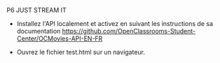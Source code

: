 P6 JUST STREAM IT 

* Installez l'API localement et activez en suivant les instructions de sa documentation https://github.com/OpenClassrooms-Student-Center/OCMovies-API-EN-FR 

* Ouvrez le fichier test.html sur un navigateur.
